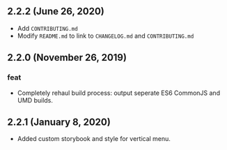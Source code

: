 ## 2.2.2 (June 26, 2020)

- Add `CONTRIBUTING.md`
- Modify `README.md` to link to `CHANGELOG.md` and `CONTRIBUTING.md`

## 2.2.0 (November 26, 2019)

### feat

- Completely rehaul build process: output seperate ES6 CommonJS and UMD builds.

## 2.2.1 (January 8, 2020)

- Added custom storybook and style for vertical menu.